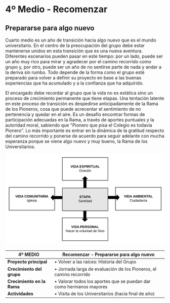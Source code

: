 # 4º Medio - Recomenzar

## Prepararse para algo nuevo

Cuarto medio es un año de transición hacia algo nuevo que es el mundo universitario. En el centro de la preocupación del grupo debe estar mantenerse unidos en esta transición que es una nueva aventura. Diferentes escenarios pueden pasar en este tiempo: por un lado, puede ser un año muy rico para mirar y agradecer por el camino recorrido como grupo y, por otro, puede ser un año de no sentirse parte de nada y andar a la deriva sin rumbo. Todo depende de la forma como el grupo esté preparado para volver a definir su proyecto en base a las buenas experiencias que ha acumulado y a la confianza que ha adquirido.

El encargado debe recordar al grupo que la vida no es estática sino un proceso de crecimiento permanente que tiene etapas. Una tentación latente en este proceso de transición es despedirse anticipadamente de la Rama de los Pioneros, cosa que puede acrecentar el sentimiento de no pertenencia y quedar en el aire. Es un desafío encontrar formas de participación adecuadas en la Rama, a través de aportes puntuales y la autoridad moral, sabiendo que "Pionero que pisa el Colegio es todavía Pionero". Lo más importante es entrar en la dinámica de la gratitud respecto del camino recorrido y ponerse de acuerdo para seguir adelante con mucha esperanza porque se viene algo nuevo y muy bueno, la Rama de los Universitarios.

![](../../.gitbook/assets/cuarto.svg)

| **4º MEDIO** | **Recomenzar - Prepararse para algo nuevo** |
| --- | --- |
| **Proyecto principal** | • Volver a las raíces: Historia del Grupo |
| **Crecimiento del grupo** | • Jornada larga de evaluación de los Pioneros, el camino recorrido |
| **Crecimiento en la Rama** | • Valorar todos los aportes que se puedan dar como hermanos mayores |
| **Actividades** | • Visita de los Universitarios \(hacia final de año\) |


